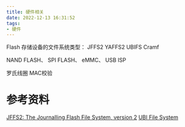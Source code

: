 ```yaml
---
title: 硬件相关
date: 2022-12-13 16:31:52
tags:
- 硬件
---
```


Flash 存储设备的文件系统类型：
JFFS2 
YAFFS2 
UBIFS 
Cramf


NAND FLASH、
SPI FLASH、 
eMMC、
USB ISP 


罗氏线圈
MAC校验


# 参考资料
[JFFS2: The Journalling Flash File System, version 2](https://sourceware.org/jffs2/)
[UBI File System](https://www.kernel.org/doc/html/latest/filesystems/ubifs.html)
